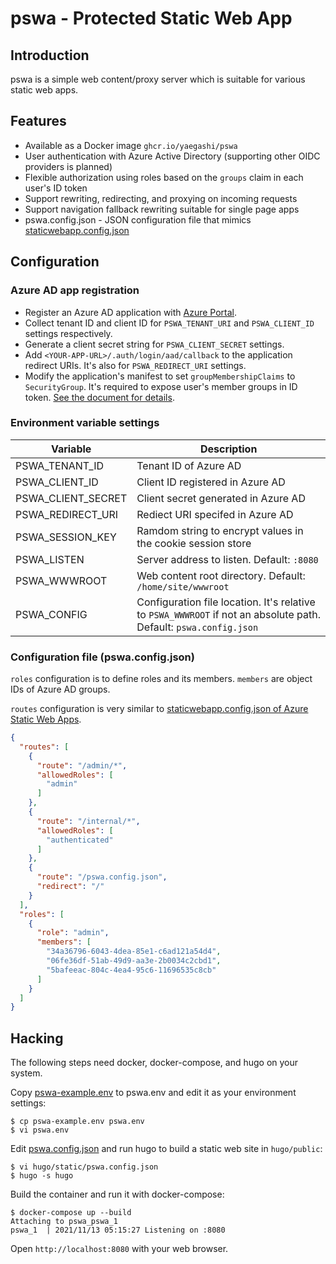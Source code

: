 # pswa - Protected Static Web App

## Introduction

pswa is a simple web content/proxy server which is suitable for various static web apps.

## Features

- Available as a Docker image `ghcr.io/yaegashi/pswa`
- User authentication with Azure Active Directory (supporting other OIDC providers is planned)
- Flexible authorization using roles based on the `groups` claim in each user's ID token
- Support rewriting, redirecting, and proxying on incoming requests
- Support navigation fallback rewriting suitable for single page apps
- pswa.config.json - JSON configuration file that mimics [staticwebapp.config.json](https://docs.microsoft.com/en-us/azure/static-web-apps/configuration)

## Configuration

### Azure AD app registration

- Register an Azure AD application with [Azure Portal](https://portal.azure.com).
- Collect tenant ID and client ID for `PSWA_TENANT_URI` and `PSWA_CLIENT_ID` settings respectively.
- Generate a client secret string for `PSWA_CLIENT_SECRET` settings.
- Add `<YOUR-APP-URL>/.auth/login/aad/callback` to the application redirect URIs.  It's also for `PSWA_REDIRECT_URI` settings.
- Modify the application's manifest to set `groupMembershipClaims` to `SecurityGroup`.
It's required to expose user's member groups in ID token.
[See the document for details](https://docs.microsoft.com/en-us/azure/active-directory/develop/reference-app-manifest#groupmembershipclaims-attribute).

### Environment variable settings

|Variable|Description|
|---|---|
|PSWA_TENANT_ID|Tenant ID of Azure AD|
|PSWA_CLIENT_ID|Client ID registered in Azure AD|
|PSWA_CLIENT_SECRET|Client secret generated in Azure AD|
|PSWA_REDIRECT_URI|Rediect URI specifed in Azure AD|
|PSWA_SESSION_KEY|Ramdom string to encrypt values in the cookie session store|
|PSWA_LISTEN|Server address to listen.  Default: `:8080`|
|PSWA_WWWROOT|Web content root directory.  Default: `/home/site/wwwroot`|
|PSWA_CONFIG|Configuration file location.  It's relative to `PSWA_WWWROOT` if not an absolute path.  Default: `pswa.config.json`|

### Configuration file (pswa.config.json)

`roles` configuration is to define roles and its members.
`members` are object IDs of Azure AD groups.

`routes` configuration is very similar to [staticwebapp.config.json of Azure Static Web Apps](https://docs.microsoft.com/en-us/azure/static-web-apps/configuration).

```json
{
  "routes": [
    {
      "route": "/admin/*",
      "allowedRoles": [
        "admin"
      ]
    },
    {
      "route": "/internal/*",
      "allowedRoles": [
        "authenticated"
      ]
    },
    {
      "route": "/pswa.config.json",
      "redirect": "/"
    }
  ],
  "roles": [
    {
      "role": "admin",
      "members": [
        "34a36796-6043-4dea-85e1-c6ad121a54d4",
        "06fe36df-51ab-49d9-aa3e-2b0034c2cbd1",
        "5bafeeac-804c-4ea4-95c6-11696535c8cb"
      ]
    }
  ]
}
```

## Hacking

The following steps need docker, docker-compose, and hugo on your system.

Copy [pswa-example.env](pswa-example.env) to pswa.env and edit it as your environment settings:
```console
$ cp pswa-example.env pswa.env
$ vi pswa.env
```

Edit [pswa.config.json](hugo/static/pswa.config.json) and run hugo to build a static web site in `hugo/public`:
```console
$ vi hugo/static/pswa.config.json
$ hugo -s hugo
```

Build the container and run it with docker-compose:
```console
$ docker-compose up --build
Attaching to pswa_pswa_1
pswa_1  | 2021/11/13 05:15:27 Listening on :8080
```

Open `http://localhost:8080` with your web browser.
